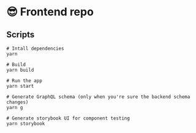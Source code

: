 # 😎 Frontend repo

## Scripts

```
# Intall dependencies
yarn

# Build
yarn build

# Run the app
yarn start

# Generate GraphQL schema (only when you're sure the backend schema changes)
yarn g

# Generate storybook UI for component testing
yarn storybook
```
